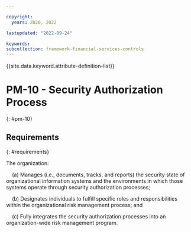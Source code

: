 ```yaml
---

copyright:
  years: 2020, 2022

lastupdated: "2022-09-24"

keywords: 
subcollection: framework-financial-services-controls
---
```


{{site.data.keyword.attribute-definition-list}}

# PM-10 - Security Authorization Process
{: #pm-10}

## Requirements
{: #requirements}

The organization:

&nbsp;&nbsp;&nbsp;&nbsp;(a) Manages (i.e., documents, tracks, and reports) the security state of organizational information systems and the environments in which those systems operate through security authorization processes;

&nbsp;&nbsp;&nbsp;&nbsp;(b) Designates individuals to fulfill specific roles and responsibilities within the organizational risk management process; and

&nbsp;&nbsp;&nbsp;&nbsp;(c) Fully integrates the security authorization processes into an organization-wide risk management program.

